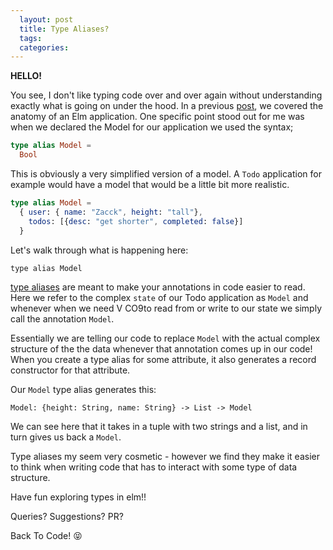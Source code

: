 ```yaml
---
  layout: post
  title: Type Aliases?
  tags:
  categories:
---
```


**HELLO!**

You see,  I don't like typing code over and over again without understanding exactly what is going on under the hood. In a previous [post](https://zacck.github.io/2017/04/10/The-Anatomy-Of-An-Elm-Application.html), we covered the anatomy of an Elm application. One specific point stood out for me was when we declared the Model for our application we used the syntax;

```Elm
type alias Model =
  Bool
```

This is obviously a very simplified version of a model. A `Todo` application for example would have a model that would be a little bit more realistic.


```Elm
type alias Model =
  { user: { name: "Zacck", height: "tall"},
    todos: [{desc: "get shorter", completed: false}]
  }
```


Let's walk through what is  happening here:

`type alias Model`

[type aliases](https://guide.elm-lang.org/types/type_aliases.html) are meant to make your annotations in code easier to read. Here we refer to the complex `state` of our Todo application as `Model` and whenever when we need V CO9to read from or write to our state we simply call the annotation `Model`.  

Essentially we are telling our code to replace `Model` with the actual complex structure of the the data whenever that annotation comes up in our code!
When you create a type alias for some attribute, it also generates a record constructor for that attribute.

Our `Model` type alias generates this:

`Model: {height: String, name: String} -> List -> Model`

We can see here that it takes in a tuple with two strings and a list, and in turn gives us back a  `Model`.

Type aliases my seem very cosmetic - however we find they make it easier to think when writing code that has to interact with some type of data structure.

Have fun exploring types in elm!!

Queries? Suggestions? PR?

Back To Code! &#x1f61d;
